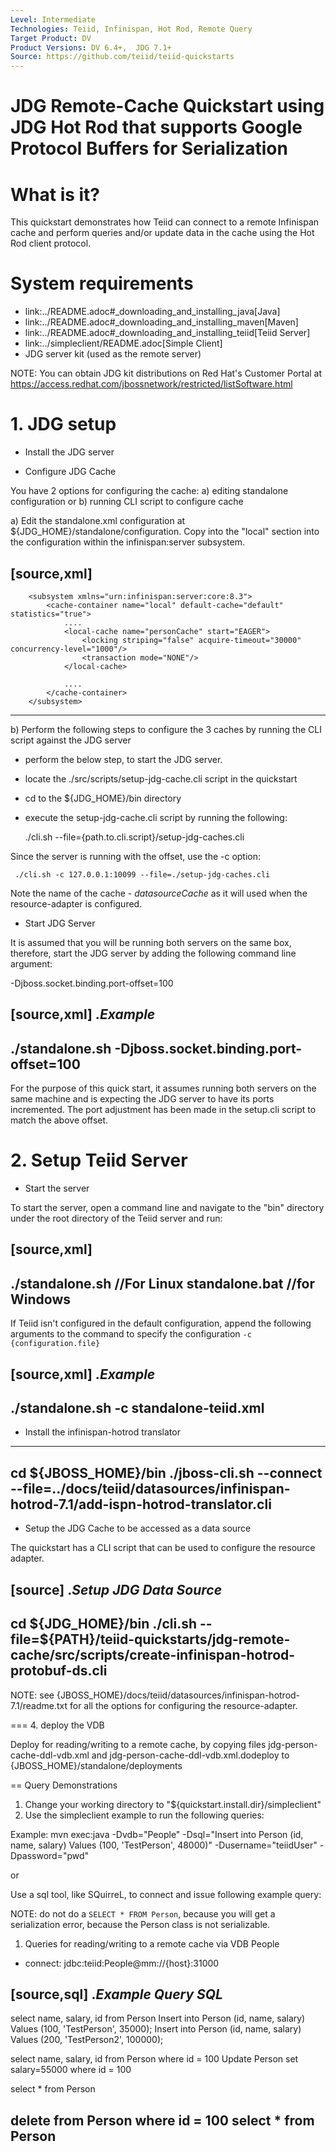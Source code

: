 ```yaml
---
Level: Intermediate
Technologies: Teiid, Infinispan, Hot Rod, Remote Query
Target Product: DV
Product Versions: DV 6.4+,  JDG 7.1+
Source: https://github.com/teiid/teiid-quickstarts
---
```


JDG Remote-Cache Quickstart using JDG Hot Rod that supports Google Protocol Buffers for Serialization
================================

# What is it?

This quickstart demonstrates how Teiid can connect to a remote Infinispan cache and perform queries and/or update data in the cache using the Hot Rod client protocol.

# System requirements

* link:../README.adoc#_downloading_and_installing_java[Java]
* link:../README.adoc#_downloading_and_installing_maven[Maven]
* link:../README.adoc#_downloading_and_installing_teiid[Teiid Server]
* link:../simpleclient/README.adoc[Simple Client]
* JDG server kit (used as the remote server)

NOTE: You can obtain JDG kit distributions on Red Hat's Customer Portal at https://access.redhat.com/jbossnetwork/restricted/listSoftware.html

# 1. JDG setup

* Install the JDG server

* Configure JDG Cache

You have 2 options for configuring the cache: a) editing standalone configuration or b) running CLI script to configure cache


a) Edit the standalone.xml configuration at ${JDG_HOME}/standalone/configuration.   Copy into the "local" section into the configuration  within the infinispan:server subsystem.

[source,xml]
----
        <subsystem xmlns="urn:infinispan:server:core:8.3">
            <cache-container name="local" default-cache="default" statistics="true">
                .... 
                <local-cache name="personCache" start="EAGER">
                    <locking striping="false" acquire-timeout="30000" concurrency-level="1000"/>
                    <transaction mode="NONE"/>
                </local-cache>

                ....
            </cache-container>
        </subsystem>
----


b) Perform the following steps to configure the 3 caches by running the CLI script against the JDG server

-  perform the below step, to start the JDG server.

-  locate the ./src/scripts/setup-jdg-cache.cli script in the quickstart
-  cd to the ${JDG_HOME}/bin directory
-  execute the setup-jdg-cache.cli script by running the following:  

	./cli.sh  --file={path.to.cli.script}/setup-jdg-caches.cli

Since the server is running with the offset, use the -c option:

	 ./cli.sh -c 127.0.0.1:10099 --file=./setup-jdg-caches.cli
	 

Note the name of the cache - _datasourceCache_  as it will used when the resource-adapter is configured.


* Start JDG Server

It is assumed that you will be running both servers on the same box, therefore, start the JDG server by adding the following command line argument: 

-Djboss.socket.binding.port-offset=100

[source,xml]
.*Example*
----
./standalone.sh -Djboss.socket.binding.port-offset=100
----

For the purpose of this quick start, it assumes running both servers on the same machine and is expecting the JDG server to have its ports incremented. The port adjustment has been made in the setup.cli script to match the above offset.


# 2. Setup Teiid Server

* Start the server

To start the server, open a command line and navigate to the "bin" directory under the root directory of the Teiid server and run:

[source,xml]
----
./standalone.sh //For Linux
standalone.bat //for Windows
----

If Teiid isn't configured in the default configuration, append the following arguments to the command to specify the configuration `-c {configuration.file}`

[source,xml]
.*Example*
----
./standalone.sh -c standalone-teiid.xml
----

* Install the infinispan-hotrod translator

----
cd $\{JBOSS_HOME}/bin
./jboss-cli.sh --connect --file=../docs/teiid/datasources/infinispan-hotrod-7.1/add-ispn-hotrod-translator.cli
----


* Setup the JDG Cache to be accessed as a data source

The quickstart has a CLI script that can be used to configure the resource adapter. 

[source]
.*Setup JDG Data Source*
----
cd $\{JDG_HOME}/bin
./cli.sh --file=${PATH}/teiid-quickstarts/jdg-remote-cache/src/scripts/create-infinispan-hotrod-protobuf-ds.cli
----

NOTE:  see  {JBOSS_HOME}/docs/teiid/datasources/infinispan-hotrod-7.1/readme.txt for all the options for configuring the resource-adapter.
 

=== 4. deploy the VDB

Deploy for reading/writing to a remote cache, by copying files jdg-person-cache-ddl-vdb.xml and jdg-person-cache-ddl-vdb.xml.dodeploy to {JBOSS_HOME}/standalone/deployments


== Query Demonstrations

1. Change your working directory to "${quickstart.install.dir}/simpleclient"
2. Use the simpleclient example to run the following queries:

Example: mvn exec:java -Dvdb="People" -Dsql="Insert into Person (id, name, salary) Values (100, 'TestPerson', 48000)" -Dusername="teiidUser" -Dpassword="pwd"

or

Use a sql tool, like SQuirreL, to connect and issue following example query:

NOTE: do not do a `SELECT * FROM Person`, because you will get a serialization error, because the Person class is not serializable.

1.  Queries for reading/writing to a remote cache via VDB People

* connect: jdbc:teiid:People@mm://{host}:31000 

[source,sql]
.*Example Query SQL*
----
select name, salary, id from Person 
Insert into Person (id, name, salary) Values (100, 'TestPerson', 35000);
Insert into Person (id, name, salary) Values (200, 'TestPerson2', 100000);

select name, salary, id from Person where id = 100
Update Person set salary=55000 where id = 100

select * from Person

delete from Person where id = 100
select * from Person
----
